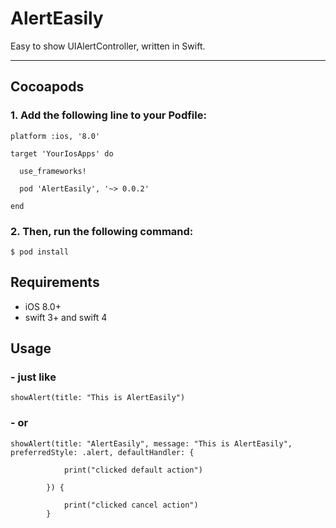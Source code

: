 # AlertEasily
Easy to show UIAlertController, written in Swift.

---
## Cocoapods

### 1. Add the following line to your Podfile:

```
platform :ios, '8.0'

target 'YourIosApps' do

  use_frameworks!

  pod 'AlertEasily', '~> 0.0.2'

end
```

### 2. Then, run the following command:

```
$ pod install

```



## Requirements
>
- iOS 8.0+
- swift 3+ and swift 4


## Usage

### - just like


```
showAlert(title: "This is AlertEasily")
```
### - or
```
showAlert(title: "AlertEasily", message: "This is AlertEasily", preferredStyle: .alert, defaultHandler: {

            print("clicked default action")

        }) {

            print("clicked cancel action")
        }
```
